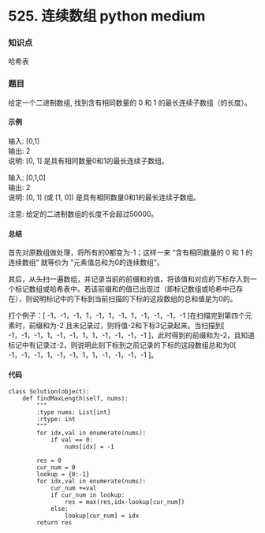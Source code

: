 # 525. 连续数组 python medium

### 知识点

哈希表

### 题目

给定一个二进制数组, 找到含有相同数量的 0 和 1 的最长连续子数组（的长度）。

#### 示例 

输入: [0,1]  
输出: 2  
说明: [0, 1] 是具有相同数量0和1的最长连续子数组。

输入: [0,1,0]  
输出: 2  
说明: [0, 1] (或 [1, 0]) 是具有相同数量0和1的最长连续子数组。

注意: 给定的二进制数组的长度不会超过50000。

#### 总结

首先对原数组做处理，将所有的0都变为-1；这样一来 “含有相同数量的 0 和 1 的连续数组” 就等价为 “元素值总和为0的连续数组”。

其后，从头扫一遍数组，并记录当前的前缀和的值，将该值和对应的下标存入到一个标记数组或哈希表中。若该前缀和的值已出现过（即标记数组或哈希中已存在），则说明标记中的下标到当前扫描的下标的这段数组的总和值是为0的。

打个例子：[ -1，-1，-1，1，-1，1，-1，1，-1，-1，-1，-1 ]在扫描完到第四个元素时，前缀和为-2 且未记录过，则将值-2和下标3记录起来。当扫描到[ -1，-1，-1，1，-1，-1，1，1，-1，-1，-1，-1 ]，此时得到的前缀和为-2，且知道标记中有记录过-2，则说明此刻下标到之前记录的下标的这段数组总和为0[ -1，-1，-1，1，-1，-1，1，1，-1，-1，-1，-1 ]。

#### 代码
```
class Solution(object):
    def findMaxLength(self, nums):
        """
        :type nums: List[int]
        :rtype: int
        """
        for idx,val in enumerate(nums):
            if val == 0:
                nums[idx] = -1
                
        res = 0
        cur_num = 0
        lookup = {0:-1}
        for idx,val in enumerate(nums):
            cur_num +=val
            if cur_num in lookup:
                res = max(res,idx-lookup[cur_num])
            else:
                lookup[cur_num] = idx
        return res
```
